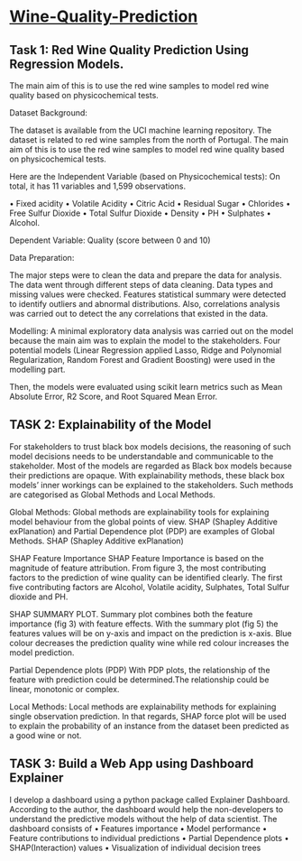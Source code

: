 # [Wine-Quality-Prediction](https://ngozinneke.github.io/Wine-Quality-Prediction/)

## Task 1: Red Wine Quality Prediction Using Regression Models.

The main aim of this is to use the red wine samples to model red wine quality based on physicochemical tests.

Dataset Background:

The dataset is available from the UCI machine learning repository.
The dataset is related to red wine samples from the north of Portugal. The main aim of this is to use the red wine samples to model red wine quality based on physicochemical tests.

Here are the Independent Variable (based on Physicochemical tests): On total, it has 11 variables and 1,599 observations.

•	Fixed acidity
•	Volatile Acidity
•	Citric Acid
•	Residual Sugar
•	Chlorides
•	Free Sulfur Dioxide
•	Total Sulfur Dioxide
•	Density
•	PH
•	Sulphates
•	Alcohol.

Dependent Variable: Quality (score between 0 and 10)

Data Preparation:

The major steps were to clean the data and prepare the data for analysis. The data went through different steps of data cleaning. Data types and missing values were checked. Features statistical summary were detected to identify outliers and abnormal distributions. Also, correlations analysis was carried out to detect the any correlations that existed in the data. 

Modelling: 
A minimal exploratory data analysis was carried out on the model because the main aim was to explain the model to the stakeholders.  Four potential models (Linear Regression applied Lasso, Ridge and Polynomial Regularization, Random Forest and Gradient Boosting) were used in the modelling part.

Then, the models were evaluated using scikit learn metrics such as Mean Absolute Error, R2 Score, and Root Squared Mean Error.

## TASK 2: Explainability of the Model

For stakeholders to trust black box models decisions, the reasoning of such model decisions needs to be understandable and communicable to the stakeholder. Most of the models are regarded as Black box models because their predictions are opaque. With explainability methods, these black box models’ inner workings can be explained to the stakeholders. Such methods are categorised as Global Methods and Local Methods.

Global Methods:  Global methods are explainability tools for explaining model behaviour from the global points of view. SHAP (Shapley Additive exPlanation) and Partial Dependence plot (PDP) are examples of Global Methods.
SHAP (Shapley Additive exPlanation)

SHAP Feature Importance 
SHAP Feature Importance is based on the magnitude of feature attribution. From figure 3, the most contributing factors to the prediction of wine quality can be identified clearly. The first five contributing factors are Alcohol, Volatile acidity, Sulphates, Total Sulfur dioxide and PH.

SHAP SUMMARY PLOT. 
Summary plot combines both the feature importance (fig 3) with feature effects. With the summary plot (fig 5) the features values will be on y-axis and impact on the prediction is x-axis. Blue colour decreases the prediction quality wine while red colour increases the model prediction.

Partial Dependence plots (PDP)
With PDP plots, the relationship of the feature with prediction could be determined.The relationship could be linear, monotonic or complex.

Local Methods: 
Local methods are explainability methods for explaining single observation prediction. In that regards, SHAP force plot will be used to explain the probability of an instance from the dataset been predicted as a good wine or not.


## TASK 3: Build a Web App using Dashboard Explainer

I develop a dashboard using a python package called Explainer Dashboard. According to the author, the dashboard would help the non-developers to understand the predictive models without the help of data scientist. 
The dashboard consists of 
•	Features importance
•	Model performance
•	Feature contributions to individual predictions
•	Partial Dependence plots
•	SHAP(Interaction) values
•	Visualization of individual decision trees


